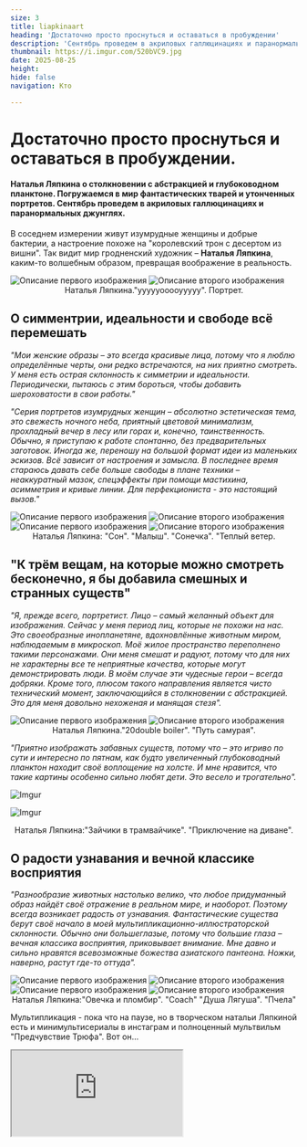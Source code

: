 ```yaml
---
size: 3
title: liapkinaart
heading: 'Достаточно просто проснуться и оставаться в пробуждении'
description: 'Сентябрь проведем в акриловых галлюцинациях и паранормальных джунглях. Наталья Ляпкина о столкновении с абстракцией и глубоководном планктоне. Погружаемся в мир фантастических тварей и утонченных портретов.  '
thumbnail: https://i.imgur.com/520bVC9.jpg
date: 2025-08-25
height: 
hide: false
navigation: Кто

---
```

# Достаточно просто проснуться и оставаться в пробуждении.

#### Наталья Ляпкина о столкновении с абстракцией и глубоководном планктоне. Погружаемся в мир фантастических тварей и утонченных портретов. Сентябрь проведем в акриловых галлюцинациях и паранормальных джунглях.

В соседнем измерении живут изумрудные женщины и добрые бактерии, а настроение похоже на "королевский трон с десертом из вишни". Так видит мир гродненский художник – **Наталья Ляпкина**, каким-то волшебным образом, превращая воображение в реальность. 

<div class="gallery2">
<img src="https://i.imgur.com/z99DtU2.jpeg" alt="Описание первого изображения"> 
<img src="https://i.imgur.com/ReFEE1g.jpeg" alt="Описание второго изображения"> 
</div>
<center> Наталья Ляпкина."уууууооооууууу". Портрет.</center>

## О симментрии, идеальности и свободе всё перемешать

_"Мои женские образы – это всегда красивые лица, потому что я люблю определённые черты, они редко встречаются, на них приятно смотреть. У меня есть острая склонность к симметрии и идеальности. Периодически, пытаюсь с этим бороться, чтобы добавить шероховатости в свои работы."_

_"Серия портретов изумрудных женщин – абсолютно эстетическая тема, это свежесть ночного неба, приятный цветовой минимализм, прохладный вечер в лесу или горах и, конечно, таинственность. Обычно, я приступаю к работе спонтанно, без предварительных заготовок. Иногда же, переношу на большой формат идеи из маленьких эскизов. Всё зависит от настроения и замысла. В последнее время стараюсь давать себе больше свободы в плане техники – неаккуратный мазок, спецэффекты при помощи мастихина, асимметрия и кривые линии. Для перфекциониста - это настоящий вызов."_

<div class="gallery2">
<img src="https://i.imgur.com/3uTLaQ7.jpeg" alt="Описание первого изображения"> 
<img src="https://i.imgur.com/PMzRNtD.jpeg" alt="Описание второго изображения"> 
</div>

<div class="gallery2">
<img src="https://i.imgur.com/520bVC9.jpeg" alt="Описание первого изображения"> 
<img src="https://i.imgur.com/PpXpX53.jpeg" alt="Описание второго изображения"> 
</div>
<center> Наталья Ляпкина: "Сон". "Малыш". "Сонечка". "Теплый ветер.</center>

## "К трём вещам, на которые можно смотреть бесконечно, я бы добавила смешных и странных существ" 

_"Я, прежде всего, портретист. Лицо – самый желанный объект для изображения. Сейчас у меня период лиц, которые не похожи на нас. Это своеобразные инопланетяне, вдохновлённые животным миром, наблюдаемым в микроскоп. Моё жилое пространство переполнено такими персонажами. Они меня смешат и радуют, потому что для них не характерны все те неприятные качества, которые могут демонстрировать люди. В моём случае эти чудесные герои – всегда добряки. Кроме того, плюсом такого направления является чисто технический момент, заключающийся в столкновении с абстракцией. Это для меня довольно нехоженая и манящая стезя"._

<div class="gallery2">
<img src="https://i.imgur.com/020iJCL.jpeg" alt="Описание первого изображения"> 
<img src="https://i.imgur.com/VD5wN95.jpeg" alt="Описание второго изображения"> 
</div>
<center> Наталья Ляпкина."20double boiler". "Путь самурая".</center>

_"Приятно изображать забавных существ, потому что – это игриво по сути и интересно по пятнам, как будто увеличенный глубоководный планктон находит своё воплощение на холсте. И мне нравится, что такие картины особенно сильно любят дети. Это весело и трогательно"._

![Imgur](https://i.imgur.com/3lNjTBa.jpg)

![Imgur](https://i.imgur.com/40tjyBU.jpg)
<center> Наталья Ляпкина:"Зайчики в трамвайчике". "Приключение на диване".</center>

## О радости узнавания и вечной классике восприятия 

_"Разнообразие животных настолько велико, что любое придуманный образ найдёт своё отражение в реальном мире, и наоборот. Поэтому всегда возникает радость от узнавания. Фантастические существа берут своё начало в моей мультипликационно-иллюстраторской склонности. Обычно они большеглазые, потому что большие глаза – вечная классика восприятия, приковывает внимание. Мне давно и сильно нравятся всевозможные божества азиатского пантеона. Ножки, наверно, растут где-то оттуда"._ 

<div class="gallery2">
<img src="https://i.imgur.com/qG3K5CH.jpeg" alt="Описание первого изображения"> 
<img src="https://i.imgur.com/kO566hj.jpeg" alt="Описание второго изображения"> 
</div>

<div class="gallery2">
<img src="https://i.imgur.com/olYOp5M.jpeg" alt="Описание первого изображения"> 
<img src="https://i.imgur.com/m1Clo0K.jpeg" alt="Описание второго изображения"> 
</div>
<center> Наталья Ляпкина:"Овечка и пломбир". "Coach" "Душа Лягуша". "Пчела"</center>

Мультипликация - пока что на паузе, но в творческом натальи Ляпкиной есть и минимультисериалы в инстаграм и полноценный мультвильм "Предчувствие Трюфа". Вот он...

<div><iframe class="youtube" src="https://www.youtube.com/embed/WJ180V3uF9o"></div>

**Для арт календаря mamgrodno -2025.**

Наталья Ляпкина. Работа: **Сонечка.**

![Imgur](https://i.imgur.com/tqhChop.jpg)

Наталья Ляпкина Работа: **"Зайчики в трамвайчике"**

![Imgur](https://i.imgur.com/pZzk86r.jpg)

Наталья Ляпкина. Работа: **"Пчела"**

![Imgur](https://i.imgur.com/WxEWfWH.jpg)

## Дополнительно

**Таинственные демонические девы Натальи Ляпкиной** - можно посмотреть [здесь](https://mamgrodno.netlify.app/panorama/pano3.html)

**Больше о художнике** можно узнать здесь - [страница Натальи Ляпкиной в Интсаграм](https://www.instagram.com/natasha_lyapkina/)  и здесь - страница в [фейсбук](https://www.facebook.com/profile.php?id=100001383654057&ref=_ig_profile_ac)

**Анимацию  смотрите** - [здесь](https://www.instagram.com/lyaptoons/)

**Сайт и биография** - [здесь](https://sites.google.com/view/lyapkina?fbclid=PAZXh0bgNhZW0CMTEAAaf5U-Mea5lITWBsvQmSGQwe2vqjgqaQeJ0V4DmA-QBoL9khGVYhXAp5NPhFBA_aem_kNgrb9cTzy0fFKPNOHARdw)

Художественный календарь включает работы беларусских художниках и статьи о них. Если напечатать последовательно все странички, получится горизонтальный буклет, 36 страниц. А статьи можно прочитать на mamgrodno. Январь:**Марк Максимович**[Каждому путешественнику я должен дать дорогу. И, когда это сделаю, вы будете разговаривать с ним, а не со мной](https://www.mamgrodno.com/projects/markmaksimovitch.html). Февраль. **Вадим Лагун**[С отрицательными эмоциями я не работаю](https://www.mamgrodno.com/projects/lagunart.html) . Сакавік (март): **Сяргей Грыневіч**[Цікава была перапрацаваць супергерояў у нешта больш трапнае](https://www.mamgrodno.com/projects/grinevitchcalendar.html) Апрель:Эмиль Зенко[Погружаемся в утопии Эмиля Зенко](https://www.mamgrodno.com/projects/zenkoart.html) Май: **Анна Силивончик**[Дыши через раз. Через рот. Чересчур](https://www.mamgrodno.com/projects/silivonchik.html), Июнь: **Александр Сильванович**[Хочу повозиться со стихиями](https://www.mamgrodno.com/projects/Silvanovitchpaint.html). Июль. **Ника Гончар**[Сейчас я нахожусь в стадии подзарядки батарейки](https://www.mamgrodno.com/projects/nikapaint.html) 

Календарь можно распечатать самостоятельно, и прожить каждый месяц с разными художниками. Статьи помогут узнать больше об участниках и артпространстве Гродно и Беларуси.


